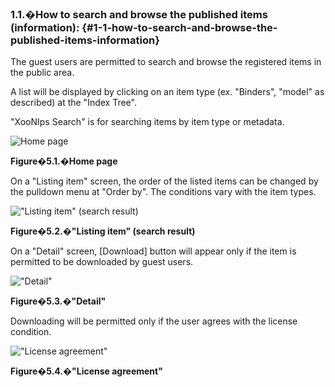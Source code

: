 ### 1.1.�How to search and browse the published items (information): {#1-1-how-to-search-and-browse-the-published-items-information}

The guest users are permitted to search and browse the registered items in the public area.

A list will be displayed by clicking on an item type (ex. &quot;Binders&quot;, &quot;model&quot; as described) at the &quot;Index Tree&quot;.

&quot;XooNIps Search&quot; is for searching items by item type or metadata.

![Home page](images\xoonips-operate1.png)

**Figure�5.1.�Home page**

On a &quot;Listing item&quot; screen, the order of the listed items can be changed by the pulldown menu at &quot;Order by&quot;. The conditions vary with the item types.

!["Listing item" (search result)](images\xoonips-operate2.png)

**Figure�5.2.�&quot;Listing item&quot; (search result)**

On a &quot;Detail&quot; screen, [Download] button will appear only if the item is permitted to be downloaded by guest users.

!["Detail"](images\xoonips-operate3.png)

**Figure�5.3.�&quot;Detail&quot;**

Downloading will be permitted only if the user agrees with the license condition.

!["License agreement"](images\xoonips-operate4.png)

**Figure�5.4.�&quot;License agreement&quot;**